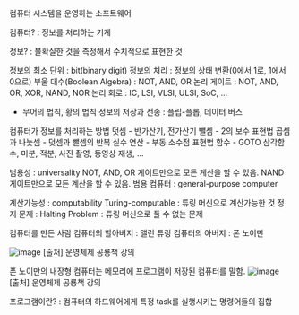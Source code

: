 컴퓨터 시스템을 운영하는 소프트웨어

컴퓨터?
: 정보를 처리하는 기계

정보?
: 불확실한 것을 측정해서 수치적으로 표현한 것

정보의 최소 단위 : bit(binary digit)
정보의 처리 : 정보의 상태 변환(0에서 1로, 1에서 0으로)
부울 대수(Boolean Algebra) : NOT, AND, OR
논리 게이트 : NOT, AND, OR, XOR, NAND, NOR
논리 회로 : IC, LSI, VLSI, ULSI, SoC, ...
- 무어의 법칙, 황의 법칙
정보의 저장과 전송 : 플립-플롭, 데이터 버스

컴퓨터가 정보를 처리하는 방법
덧셈 - 반가산기, 전가산기
뺄셈 - 2의 보수 표현법
곱셈과 나눗셈 - 덧셈과 뺄셈의 반복
실수 연산 - 부동 소수점 표현법
함수 - GOTO
삼각함수, 미분, 적분, 사진 촬영, 동영상 재생, ...

범용성 : universality
NOT, AND, OR 게이트만으로 모든 계산을 할 수 있음.
NAND 게이트만으로 모든 계산을 할 수 있음.
범용 컴퓨터 : general-purpose computer

계산가능성 : computability
Turing-computable : 튜링 머신으로 계산가능한 것
정지 문제 : Halting Problem : 튜링 머신으로 풀 수 없는 문제

컴퓨터를 만든 사람
컴퓨터의 할아버지 : 앨런 튜링
컴퓨터의 아버지 : 폰 노이만

![image](https://sj-obsidian-bucket.s3.ap-northeast-2.amazonaws.com/e35986e0fa2b69fd34a0c446b32ec3e1.png)
[출처] 운영체제 공룡책 강의


폰 노이만의 내장형 컴퓨터는 메모리에 프로그램이 저장된 컴퓨터를 말함.
![image](https://sj-obsidian-bucket.s3.ap-northeast-2.amazonaws.com/6f08d2808cd1d08150a2d9b77c660dbd.png)
[출처] 운영체제 공룡책 강의

프로그램이란?
: 컴퓨터의 하드웨어에게 특정 task를 실행시키는 명령어들의 집합

